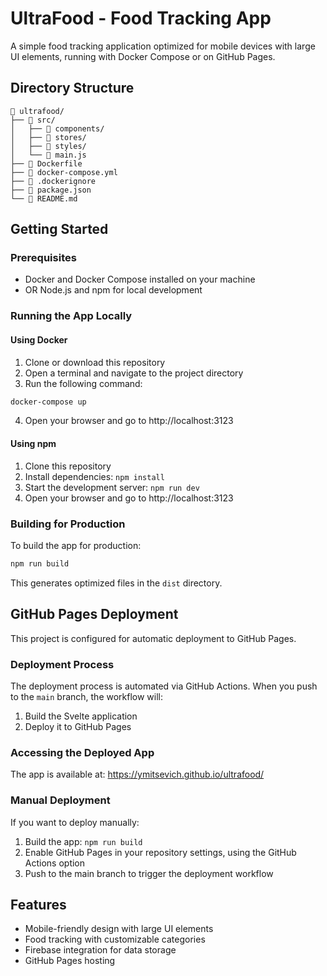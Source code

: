 # UltraFood - Food Tracking App

A simple food tracking application optimized for mobile devices with large UI elements, running with Docker Compose or on GitHub Pages.

## Directory Structure

```
📁 ultrafood/
├── 📁 src/
│   ├── 📁 components/
│   ├── 📁 stores/
│   ├── 📁 styles/
│   └── 📄 main.js
├── 📄 Dockerfile
├── 📄 docker-compose.yml
├── 📄 .dockerignore
├── 📄 package.json
└── 📄 README.md
```

## Getting Started

### Prerequisites

- Docker and Docker Compose installed on your machine
- OR Node.js and npm for local development

### Running the App Locally

#### Using Docker

1. Clone or download this repository
2. Open a terminal and navigate to the project directory
3. Run the following command:

```bash
docker-compose up
```

4. Open your browser and go to http://localhost:3123

#### Using npm

1. Clone this repository
2. Install dependencies: `npm install`
3. Start the development server: `npm run dev`
4. Open your browser and go to http://localhost:3123

### Building for Production

To build the app for production:

```bash
npm run build
```

This generates optimized files in the `dist` directory.

## GitHub Pages Deployment

This project is configured for automatic deployment to GitHub Pages.

### Deployment Process

The deployment process is automated via GitHub Actions. When you push to the `main` branch, the workflow will:

1. Build the Svelte application
2. Deploy it to GitHub Pages

### Accessing the Deployed App

The app is available at: https://ymitsevich.github.io/ultrafood/

### Manual Deployment

If you want to deploy manually:

1. Build the app: `npm run build`
2. Enable GitHub Pages in your repository settings, using the GitHub Actions option
3. Push to the main branch to trigger the deployment workflow

## Features

- Mobile-friendly design with large UI elements
- Food tracking with customizable categories
- Firebase integration for data storage
- GitHub Pages hosting